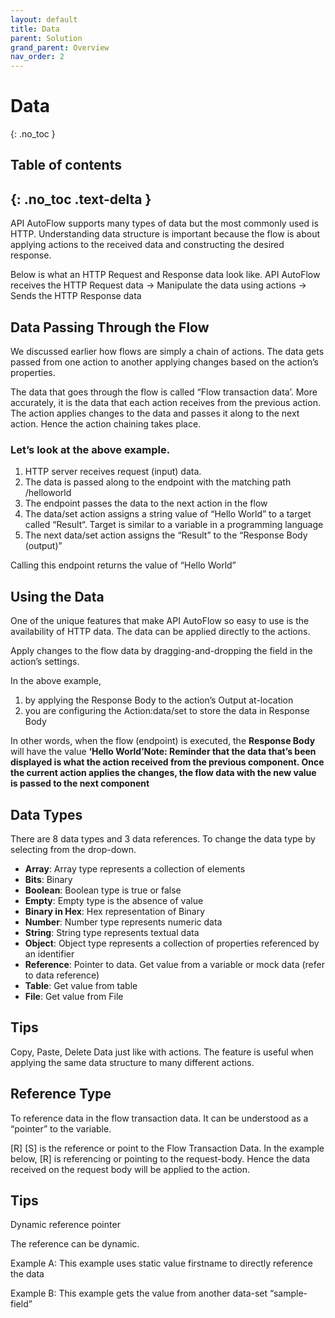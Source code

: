 ```yaml
---
layout: default
title: Data
parent: Solution
grand_parent: Overview
nav_order: 2
---
```


# Data
{: .no_toc }

## Table of contents
{: .no_toc .text-delta }
---
API AutoFlow supports many types of data but the most commonly used is HTTP.  Understanding data structure is important because the flow is about applying actions to the received data and constructing the desired response.

Below is what an HTTP Request and Response data look like.  API AutoFlow receives the HTTP Request data -> Manipulate the data using actions -> Sends the HTTP Response data

## Data Passing Through the Flow
We discussed earlier how flows are simply a chain of actions. The data gets passed from one action to another applying changes based on the action’s properties.

The data that goes through the flow is called “Flow transaction data’. More accurately, it is the data that each action receives from the previous action. The action applies changes to the data and passes it along to the next action.  Hence the action chaining takes place.

### Let’s look at the above example.

1. HTTP server receives request (input) data.
2. The data is passed along to the endpoint with the matching path /helloworld
3. The endpoint passes the data to the next action in the flow
4. The data/set action assigns a string value of “Hello World” to a target called “Result“.
Target is similar to a variable in a programming language
5. The next data/set action assigns the “Result” to the “Response Body (output)”

Calling this endpoint returns the value of “Hello World”

## Using the Data
One of the unique features that make API AutoFlow so easy to use is the availability of HTTP data.  The data can be applied directly to the actions.

Apply changes to the flow data by dragging-and-dropping the field in the action’s settings.

In the above example,

1. by applying the Response Body to the action’s Output at-location
2. you are configuring the Action:data/set to store the data in Response Body

In other words, when the flow (endpoint) is executed, the **Response Body** will have the value __‘Hello World’Note: Reminder that the data that’s been displayed is what the action received from the previous component. Once the current action applies the changes, the flow data with the new value is passed to the next component__

## Data Types
There are 8 data types and 3 data references. To change the data type by selecting from the drop-down.

* **Array**: Array type represents a collection of elements
* **Bits**: Binary
* **Boolean**: Boolean type is true or false
* **Empty**: Empty type is the absence of value
* **Binary in Hex**: Hex representation of Binary
* **Number**: Number type represents numeric data
* **String**: String type represents textual data
* **Object**: Object type represents a collection of properties referenced by an identifier
* **Reference**: Pointer to data. Get value from a variable or mock data (refer to data reference)
* **Table**: Get value from table
* **File**: Get value from File

## Tips

Copy, Paste, Delete Data just like with actions.  The feature is useful when applying the same data structure to many different actions.

## Reference Type
To reference data in the flow transaction data.  It can be understood as a “pointer” to the variable.

[R] [S] is the reference or point to the Flow Transaction Data.
In the example below, [R] is referencing or pointing to the request-body. Hence the data received on the request body will be applied to the action.

## Tips

Dynamic reference pointer

The reference can be dynamic.

Example A: This example uses static value firstname to directly reference the data

Example B: This example gets the value from another data-set “sample-field”
